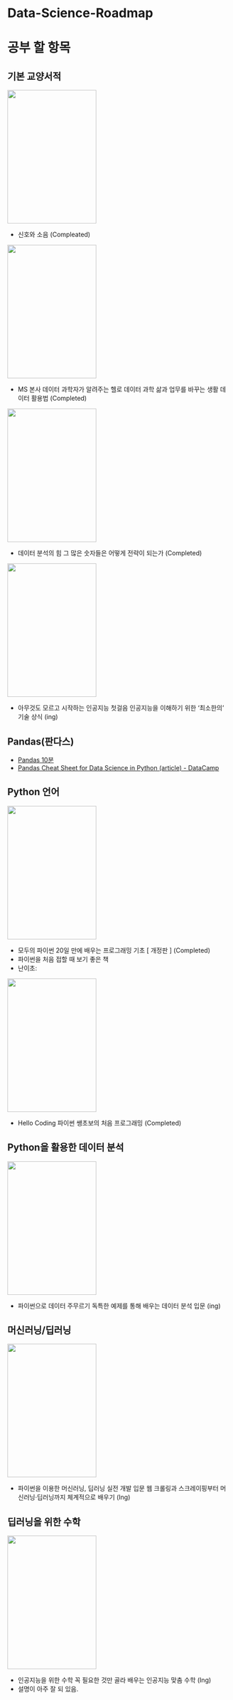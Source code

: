 # Data-Science-Roadmap

# 공부 할 항목

## 기본 교양서적
<img src = "http://image.yes24.com/momo/TopCate489/MidCate007/38215486.jpg" width="200" height="300"></img> 
  - 신호와 소음 (Compleated)

<img src = "http://image.yes24.com/momo/TopCate1279/MidCate006/127853025.jpg" width="200" height="300"></img> 
  - MS 본사 데이터 과학자가 알려주는 헬로 데이터 과학 삶과 업무를 바꾸는 생활 데이터 활용법 (Completed)
  
<img src = "http://image.yes24.com/momo/TopCate1969/MidCate009/196880336.jpg" width="200" height="300"></img> 
  - 데이터 분석의 힘 그 많은 숫자들은 어떻게 전략이 되는가 (Completed)
 
<img src = "http://image.yes24.com/momo/TopCate1875/MidCate002/187419168.jpg" width="200" height="300"></img> 
  - 아무것도 모르고 시작하는 인공지능 첫걸음 인공지능을 이해하기 위한 ‘최소한의’ 기술 상식 (ing)

 
## Pandas(판다스)
- [Pandas 10분](https://dataitgirls2.github.io/10minutes2pandas/)
- [Pandas Cheat Sheet for Data Science in Python (article) - DataCamp](https://www.datacamp.com/community/data-science-cheatsheets)

## Python 언어
<img src = "http://image.yes24.com/momo/TopCate2050/MidCate001/204901956.jpg" width="200" height="300"></img> 
  - 모두의 파이썬 20일 만에 배우는 프로그래밍 기초 [ 개정판 ] (Completed)
  - 파이썬을 처음 접할 때 보기 좋은 책
  - 난이초: 

<img src = "http://image.yes24.com/momo/TopCate1740/MidCate007/173963694.jpg" width="200" height="300"></img> 
  - Hello Coding 파이썬 쌩초보의 처음 프로그래밍 (Completed)


## Python을 활용한 데이터 분석
<img src = "http://image.yes24.com/momo/TopCate1745/MidCate004/174435292.jpg" width="200" height="300"></img> 
  - 파이썬으로 데이터 주무르기 독특한 예제를 통해 배우는 데이터 분석 입문 (ing)
  


## 머신러닝/딥러닝
<img src = "http://image.yes24.com/momo/TopCate1282/MidCate002/128113609.jpg" width="200" height="300"></img> 
  - 파이썬을 이용한 머신러닝, 딥러닝 실전 개발 입문 웹 크롤링과 스크레이핑부터 머신러닝·딥러닝까지 체계적으로 배우기 (Ing)
  
## 딥러닝을 위한 수학
<img src = "http://image.yes24.com/momo/TopCate2063/MidCate006/206251279.jpg" width="200" height="300"></img> 
  - 인공지능을 위한 수학 꼭 필요한 것만 골라 배우는 인공지능 맞춤 수학 (Ing)
  - 설명이 아주 잘 되 있음.
 
  




 
